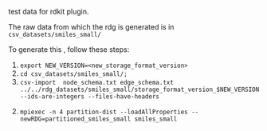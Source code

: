 test data for rdkit plugin.

The raw data from which the rdg is generated is in `csv_datasets/smiles_small/`

To generate this , follow these steps:
1) `export NEW_VERSION=<new_storage_format_version>`
2) `cd csv_datasets/smiles_small/;`
3) `csv-import  node_schema.txt edge_schema.txt ../../rdg_datasets/smiles_small/storage_format_version_$NEW_VERSION --ids-are-integers --files-have-headers`


2. `mpiexec -n 4 partition-dist --loadAllProperties --newRDG=partitioned_smiles_small smiles_small`
